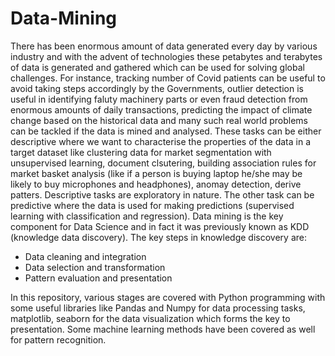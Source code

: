 # Data-Mining
There has been enormous amount of data generated every day by various industry and with the advent of technologies these petabytes and terabytes of data is generated and gathered which can be used for solving global challenges.
For instance, tracking number of Covid patients can be useful to avoid taking steps accordingly by the Governments, outlier detection is useful in identifying faluty machinery parts or even fraud detection from enormous amounts of daily transactions, predicting the impact of climate change based on the historical data and many such real world problems can be tackled if the data is mined and analysed.
These tasks can be either descriptive where we want to characterise the properties of the data in a target dataset like clustering data for market segmentation with unsupervised learning, document clsutering, building association rules for market basket analysis (like if a person is buying laptop he/she may be likely to buy microphones and headphones), anomay detection, derive patters. Descriptive tasks are exploratory in nature. The other task can be predictive where the data is used for making predictions (supervised learning with classification and regression).
Data mining is the key component for Data Science and in fact it was previously known as KDD (knowledge data discovery). The key steps in knowledge discovery are:
- Data cleaning and integration
- Data selection and transformation
- Pattern evaluation and presentation

In this repository, various stages are covered with Python programming with some useful libraries like Pandas and Numpy for data processing tasks, matplotlib, seaborn for the data visualization which forms the key to presentation.
Some machine learning methods have been covered as well for pattern recognition.
